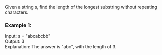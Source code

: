 Given a string s, find the length of the longest 
substring without repeating characters.<br/>

 

### Example 1:

Input: s = "abcabcbb"<br/>
Output: 3<br/>
Explanation: The answer is "abc", with the length of 3.<br/>